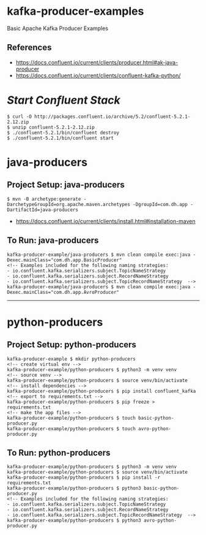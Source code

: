 # kafka-producer-examples
Basic Apache Kafka Producer Examples

## References
- https://docs.confluent.io/current/clients/producer.html#ak-java-producer
- https://docs.confluent.io/current/clients/confluent-kafka-python/


# *Start Confluent Stack*
```
$ curl -O http://packages.confluent.io/archive/5.2/confluent-5.2.1-2.12.zip
$ unzip confluent-5.2.1-2.12.zip
$ ./confluent-5.2.1/bin/confluent destroy
$ ./confluent-5.2.1/bin/confluent start
```

# java-producers
## Project Setup: java-producers
```
$ mvn -B archetype:generate -DarchetypeGroupId=org.apache.maven.archetypes -DgroupId=com.dh.app -DartifactId=java-producers
```
- https://docs.confluent.io/current/clients/install.html#installation-maven
## To Run: java-producers
```
kafka-producer-example/java-producers $ mvn clean compile exec:java -Dexec.mainClass="com.dh.app.BasicProducer"
<!-- Examples included for the following naming strategies:
- io.confluent.kafka.serializers.subject.TopicNameStrategy
- io.confluent.kafka.serializers.subject.RecordNameStrategy
- io.confluent.kafka.serializers.subject.TopicRecordNameStrategy  -->
kafka-producer-example/java-producers $ mvn clean compile exec:java -Dexec.mainClass="com.dh.app.AvroProducer"
```

---

# python-producers
## Project Setup: python-producers
```
kafka-producer-example $ mkdir python-producers
<!-- create virtual env -->
kafka-producer-example/python-producers $ python3 -m venv venv
<!-- source venv -->
kafka-producer-example/python-producers $ source venv/bin/activate
<!-- install dependencies -->
kafka-producer-example/python-producers $ pip install confluent_kafka
<!-- export to requirements.txt -->
kafka-producer-example/python-producers $ pip freeze > requirements.txt
<!-- make the app files -->
kafka-producer-example/python-producers $ touch basic-python-producer.py
kafka-producer-example/python-producers $ touch avro-python-producer.py
```
## To Run: python-producers
```
kafka-producer-example/python-producers $ python3 -m venv venv
kafka-producer-example/python-producers $ source venv/bin/activate
kafka-producer-example/python-producers $ pip install -r requirements.txt
kafka-producer-example/python-producers $ python3 basic-python-producer.py
<!-- Examples included for the following naming strategies:
- io.confluent.kafka.serializers.subject.TopicNameStrategy
- io.confluent.kafka.serializers.subject.RecordNameStrategy
- io.confluent.kafka.serializers.subject.TopicRecordNameStrategy  -->
kafka-producer-example/python-producers $ python3 avro-python-producer.py
```